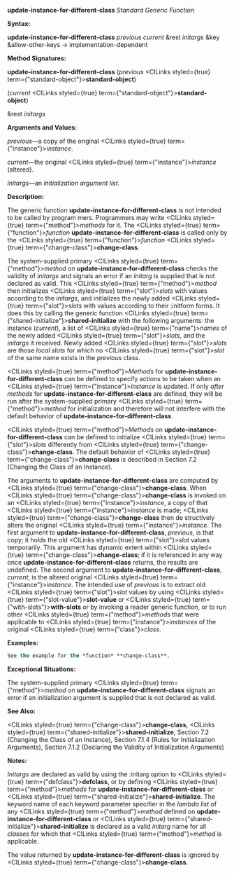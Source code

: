 **update-instance-for-different-class** *Standard Generic Function* 



**Syntax:** 



**update-instance-for-different-class** *previous current* &amp;rest *initargs* &amp;key &amp;allow-other-keys → implementation-dependent 



**Method Signatures:** 



**update-instance-for-different-class** (*previous* <ClLinks styled={true} term={"standard-object"}><b>standard-object</b></ClLinks>) 



(*current* <ClLinks styled={true} term={"standard-object"}><b>standard-object</b></ClLinks>) 



&amp;rest *initargs* 



**Arguments and Values:** 



*previous*—a copy of the original <ClLinks styled={true} term={"instance"}><i>instance</i></ClLinks>. 



*current*—the original <ClLinks styled={true} term={"instance"}><i>instance</i></ClLinks> (altered). 



*initargs*—an *initialization argument list*. 



**Description:** 



The generic function **update-instance-for-different-class** is not intended to be called by program mers. Programmers may write <ClLinks styled={true} term={"method"}><i>methods</i></ClLinks> for it. The <ClLinks styled={true} term={"function"}><i>function</i></ClLinks> **update-instance-for-different-class** is called only by the <ClLinks styled={true} term={"function"}><i>function</i></ClLinks> <ClLinks styled={true} term={"change-class"}><b>change-class</b></ClLinks>. 



The system-supplied primary <ClLinks styled={true} term={"method"}><i>method</i></ClLinks> on **update-instance-for-different-class** checks the validity of *initargs* and signals an error if an *initarg* is supplied that is not declared as valid. This <ClLinks styled={true} term={"method"}><i>method</i></ClLinks> then initializes <ClLinks styled={true} term={"slot"}><i>slots</i></ClLinks> with values according to the *initargs*, and initializes the newly added <ClLinks styled={true} term={"slot"}><i>slots</i></ClLinks> with values according to their :initform forms. It does this by calling the generic function <ClLinks styled={true} term={"shared-initialize"}><b>shared-initialize</b></ClLinks> with the following arguments: the instance (*current*), a list of <ClLinks styled={true} term={"name"}><i>names</i></ClLinks> of the newly added <ClLinks styled={true} term={"slot"}><i>slots</i></ClLinks>, and the *initargs* it received. Newly added <ClLinks styled={true} term={"slot"}><i>slots</i></ClLinks> are those *local slots* for which no <ClLinks styled={true} term={"slot"}><i>slot</i></ClLinks> of the same name exists in the *previous* class. 



<ClLinks styled={true} term={"method"}><i>Methods</i></ClLinks> for **update-instance-for-different-class** can be defined to specify actions to be taken when an <ClLinks styled={true} term={"instance"}><i>instance</i></ClLinks> is updated. If only *after methods* for **update-instance-for-different-class** are defined, they will be run after the system-supplied primary <ClLinks styled={true} term={"method"}><i>method</i></ClLinks> for initialization and therefore will not interfere with the default behavior of **update-instance-for-different-class**. 



<ClLinks styled={true} term={"method"}><i>Methods</i></ClLinks> on **update-instance-for-different-class** can be defined to initialize <ClLinks styled={true} term={"slot"}><i>slots</i></ClLinks> differently from <ClLinks styled={true} term={"change-class"}><b>change-class</b></ClLinks>. The default behavior of <ClLinks styled={true} term={"change-class"}><b>change-class</b></ClLinks> is described in Section 7.2 (Changing the Class of an Instance). 







 



 



The arguments to **update-instance-for-different-class** are computed by <ClLinks styled={true} term={"change-class"}><b>change-class</b></ClLinks>. When <ClLinks styled={true} term={"change-class"}><b>change-class</b></ClLinks> is invoked on an <ClLinks styled={true} term={"instance"}><i>instance</i></ClLinks>, a copy of that <ClLinks styled={true} term={"instance"}><i>instance</i></ClLinks> is made; <ClLinks styled={true} term={"change-class"}><b>change-class</b></ClLinks> then de structively alters the original <ClLinks styled={true} term={"instance"}><i>instance</i></ClLinks>. The first argument to **update-instance-for-different-class**, *previous*, is that copy; it holds the old <ClLinks styled={true} term={"slot"}><i>slot</i></ClLinks> values temporarily. This argument has dynamic extent within <ClLinks styled={true} term={"change-class"}><b>change-class</b></ClLinks>; if it is referenced in any way once **update-instance-for-different-class** returns, the results are undefined. The second argument to **update-instance-for-different-class**, *current*, is the altered original <ClLinks styled={true} term={"instance"}><i>instance</i></ClLinks>. The intended use of *previous* is to extract old <ClLinks styled={true} term={"slot"}><i>slot</i></ClLinks> values by using <ClLinks styled={true} term={"slot-value"}><b>slot-value</b></ClLinks> or <ClLinks styled={true} term={"with-slots"}><b>with-slots</b></ClLinks> or by invoking a reader generic function, or to run other <ClLinks styled={true} term={"method"}><i>methods</i></ClLinks> that were applicable to <ClLinks styled={true} term={"instance"}><i>instances</i></ClLinks> of the original <ClLinks styled={true} term={"class"}><i>class</i></ClLinks>. 



**Examples:**
```lisp
See the example for the *function* **change-class**. 
```
**Exceptional Situations:** 



The system-supplied primary <ClLinks styled={true} term={"method"}><i>method</i></ClLinks> on **update-instance-for-different-class** signals an error if an initialization argument is supplied that is not declared as valid. 



**See Also:** 



<ClLinks styled={true} term={"change-class"}><b>change-class</b></ClLinks>, <ClLinks styled={true} term={"shared-initialize"}><b>shared-initialize</b></ClLinks>, Section 7.2 (Changing the Class of an Instance), Section 7.1.4 (Rules for Initialization Arguments), Section 7.1.2 (Declaring the Validity of Initialization Arguments) 



**Notes:** 



*Initargs* are declared as valid by using the :initarg option to <ClLinks styled={true} term={"defclass"}><b>defclass</b></ClLinks>, or by defining <ClLinks styled={true} term={"method"}><i>methods</i></ClLinks> for **update-instance-for-different-class** or <ClLinks styled={true} term={"shared-initialize"}><b>shared-initialize</b></ClLinks>. The keyword name of each keyword parameter specifier in the *lambda list* of any <ClLinks styled={true} term={"method"}><i>method</i></ClLinks> defined on **update-instance-for-different-class** or <ClLinks styled={true} term={"shared-initialize"}><b>shared-initialize</b></ClLinks> is declared as a valid *initarg* name for all *classes* for which that <ClLinks styled={true} term={"method"}><i>method</i></ClLinks> is applicable. 



The value returned by **update-instance-for-different-class** is ignored by <ClLinks styled={true} term={"change-class"}><b>change-class</b></ClLinks>. 



